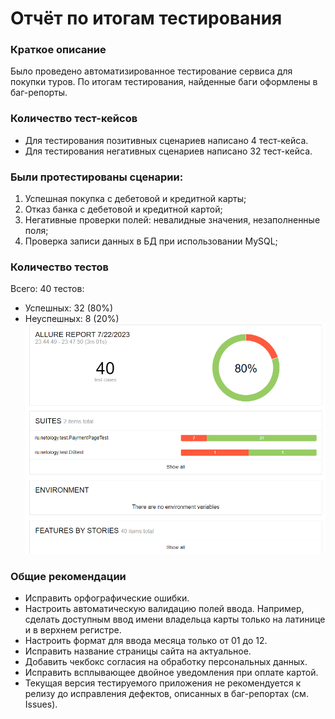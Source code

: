 # Отчёт по итогам тестирования
### Краткое описание
Было проведено автоматизированное тестирование сервиса для покупки туров. 
По итогам тестирования, найденные баги оформлены в баг-репорты.

### Количество тест-кейсов
- Для тестирования позитивных сценариев написано 4 тест-кейса.
- Для тестирования негативных сценариев написано 32 тест-кейса.

### Были протестированы сценарии:

1. Успешная покупка с дебетовой и кредитной карты;
2. Отказ банка с дебетовой и кредитной картой;
3. Негативные проверки полей: невалидные значения, незаполненные поля;
4. Проверка записи данных в БД при использовании MySQL;

### Количество тестов

Всего: 40 тестов:
* Успешных: 32 (80%)
* Неуспешных: 8 (20%)
![image](https://github.com/AleksMikh/diplom/blob/main/pic/Allure%20Report%20v3.png?raw=true) 

### Общие рекомендации

* Исправить орфографические ошибки.
* Настроить автоматическую валидацию полей ввода. Например, сделать доступным ввод имени владельца карты только на латинице и в верхнем регистре.
* Настроить формат для ввода месяца только от 01 до 12.
* Исправить название страницы сайта на актуальное.
* Добавить чекбокс согласия на обработку персональных данных.
* Исправить всплывающее двойное уведомления при оплате картой.
* Текущая версия тестируемого приложения не рекомендуется к релизу до исправления дефектов, описанных в баг-репортах (см. Issues).


